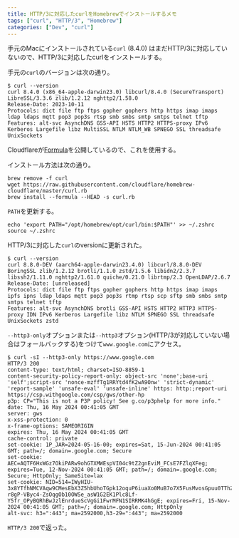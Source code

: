 ```yaml
---
title: HTTP/3に対応したcurlをHomebrewでインストールするメモ
tags: ["curl", "HTTP/3", "Homebrew"]
categories: ["Dev", "curl"]
---
```


手元のMacにインストールされている`curl` (8.4.0) はまだHTTP/3に対応していないので、HTTP/3に対応したcurlをインストールする。

手元の`curl`のバージョンは次の通り。

```
$ curl --version
curl 8.4.0 (x86_64-apple-darwin23.0) libcurl/8.4.0 (SecureTransport) LibreSSL/3.3.6 zlib/1.2.12 nghttp2/1.58.0
Release-Date: 2023-10-11
Protocols: dict file ftp ftps gopher gophers http https imap imaps ldap ldaps mqtt pop3 pop3s rtsp smb smbs smtp smtps telnet tftp
Features: alt-svc AsynchDNS GSS-API HSTS HTTP2 HTTPS-proxy IPv6 Kerberos Largefile libz MultiSSL NTLM NTLM_WB SPNEGO SSL threadsafe UnixSockets
```

Cloudflareが[Formula](https://github.com/cloudflare/homebrew-cloudflare/blob/master/curl.rb)を公開しているので、これを使用する。

インストール方法は次の通り。

```
brew remove -f curl
wget https://raw.githubusercontent.com/cloudflare/homebrew-cloudflare/master/curl.rb
brew install --formula --HEAD -s curl.rb
```

`PATH`を更新する。

```
echo 'export PATH="/opt/homebrew/opt/curl/bin:$PATH"' >> ~/.zshrc
source ~/.zshrc
```

HTTP/3に対応した`curl`のversionに更新された。

```
$ curl --version
curl 8.8.0-DEV (aarch64-apple-darwin23.4.0) libcurl/8.8.0-DEV BoringSSL zlib/1.2.12 brotli/1.1.0 zstd/1.5.6 libidn2/2.3.7 libssh2/1.11.0 nghttp2/1.61.0 quiche/0.21.0 librtmp/2.3 OpenLDAP/2.6.7
Release-Date: [unreleased]
Protocols: dict file ftp ftps gopher gophers http https imap imaps ipfs ipns ldap ldaps mqtt pop3 pop3s rtmp rtsp scp sftp smb smbs smtp smtps telnet tftp
Features: alt-svc AsynchDNS brotli GSS-API HSTS HTTP2 HTTP3 HTTPS-proxy IDN IPv6 Kerberos Largefile libz NTLM SPNEGO SSL threadsafe UnixSockets zstd
```

`--http3-only`オプションまたは`--http3`オプション(HTTP/3が対応していない場合はフォールバックする)をつけて`www.google.com`にアクセス。

```
$ curl -sI --http3-only https://www.google.com
HTTP/3 200 
content-type: text/html; charset=ISO-8859-1
content-security-policy-report-only: object-src 'none';base-uri 'self';script-src 'nonce-mzffTg1RRYtd4fK2wA9Onw' 'strict-dynamic' 'report-sample' 'unsafe-eval' 'unsafe-inline' https: http:;report-uri https://csp.withgoogle.com/csp/gws/other-hp
p3p: CP="This is not a P3P policy! See g.co/p3phelp for more info."
date: Thu, 16 May 2024 00:41:05 GMT
server: gws
x-xss-protection: 0
x-frame-options: SAMEORIGIN
expires: Thu, 16 May 2024 00:41:05 GMT
cache-control: private
set-cookie: 1P_JAR=2024-05-16-00; expires=Sat, 15-Jun-2024 00:41:05 GMT; path=/; domain=.google.com; Secure
set-cookie: AEC=AQTF6HxWGz7OkiPARw9ohGTXMWEspVI04c9tZ2gnEviM_FCsE7FZlqXFeg; expires=Tue, 12-Nov-2024 00:41:05 GMT; path=/; domain=.google.com; Secure; HttpOnly; SameSite=lax
set-cookie: NID=514=IWyHIU-3x8YTfhNMCVAqw9CMesEbX3Z5hbUhoTGpk12oquP6iuaXo0MuB7o7X5FusMvosGpuu0TThZ4Pu-r8gP-VByc4-ZsOqgOb10OWSe_asW1G2EK1Plc8Lf-Y5fr_OPyBQRhBwJzlEnrdueScVgGi1FwrMFN1SIRRMK4hGgE; expires=Fri, 15-Nov-2024 00:41:05 GMT; path=/; domain=.google.com; HttpOnly
alt-svc: h3=":443"; ma=2592000,h3-29=":443"; ma=2592000
```

`HTTP/3 200`で返った。